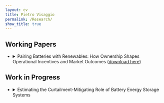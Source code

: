 ```yaml
---
layout: cv
title: Pietro Visaggio
permalink: /Research/
show_title: true
---
```


<div class="research">

  <h2 class="section-title wp">Working Papers</h2>

<ul class="paper-list">
  <li>
    <details class="paper">
      <summary>
        <span class="paper-title">
          Pairing Batteries with Renewables: How Ownership Shapes Operational Incentives and Market Outcomes 
          (<a href="/assets/Pietro Visaggio JMP.pdf" class="custom-link" download>download here</a>)
        </span>
      </summary>


      <div class="paper-abstract">
        <p>
          This paper examines how battery storage ownership structure affects wholesale electricity market outcomes by shaping operational incentives. Using a dynamic dispatch model calibrated to ERCOT data, I show how transmission congestion creates conditions in which batteries operated jointly with a renewable plant are used strategically to increase the value of renewable production. The strength of this incentive depends on supply elasticity and the timing of renewable production. Because of this strategic behavior, co-owned batteries reduce consumer surplus gains by approximately $16,000 per MWh of installed storage capacity over their lifetime relative to standalone batteries, but earn $36,000 per MWh higher profits. Market conditions do not generate enough profits for battery investment to be viable, regardless of ownership. Yet if subsidized, co-owned projects yield the highest net consumer surplus, because the additional revenues they generate reduce the required subsidy sufficiently to outweigh their smaller gross consumer gains. Co-owned projects deliver roughly $1.38 of net consumer surplus for every $1.00 of subsidy, compared with about $1.00 per $1.25 for standalone projects.
        </p>
      </div>
    </details>
  </li>

  <!-- add more items the same way -->
</ul>


  <h2 class="section-title wip">Work in Progress</h2>



<ul class="paper-list">
  <li>
    <details class="paper">
      <summary>
        <span class="paper-title">
        Estimating the Curtailment-Mitigating Role of Battery Energy Storage Systems</span>
      </summary>
      <div class="paper-abstract">
        <p>

        The rapid expansion of variable renewable energy (VRE) in Texas—reaching 27 GW of solar and 43 GW of wind capacity by 2024—has been accompanied by rising curtailment. When available generation exceeds transmission capacity or contemporaneous demand, grid operators must curtail zero-marginal-cost renewable output. This paper quantifies how battery energy storage systems (BESS) mitigate curtailment by absorbing surplus generation. Using hourly ERCOT data from 2019-2024, I exploit the staggered deployment of new battery installations to estimate the causal effect of storage on market-level curtailment. The identification strategy relies on exogenous variation in battery deployment driven by declining capital costs. I find that each additional MWh of battery capacity reduces curtailment by approximately 0.1 MWh during nighttime and early morning hours (6 PM to 8 AM), when wind generation is abundant, but has negligible effects during midday solar peak hours (9 AM to 5 PM).

        </p>
      </div>
    </details>
  </li>

</ul>


</div>